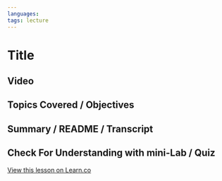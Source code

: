 ```yaml
---
languages: 
tags: lecture
---
```


# Title

## Video

## Topics Covered / Objectives

## Summary / README / Transcript

## Check For Understanding with mini-Lab / Quiz

<a href='https://learn.co/lessons/ruby-inheritance-lecture' data-visibility='hidden'>View this lesson on Learn.co</a>
